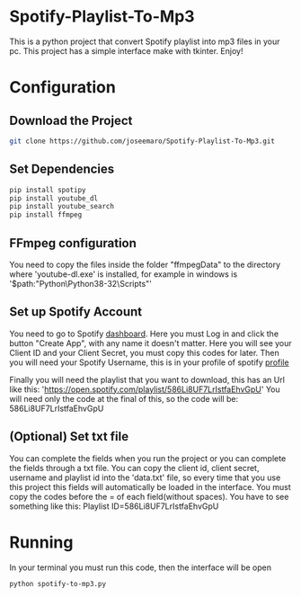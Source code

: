 # Spotify-Playlist-To-Mp3
This is a python project that convert Spotify playlist into mp3 files in your pc. This project has a simple interface make with tkinter. Enjoy!

# Configuration

## Download the Project

```bash
git clone https://github.com/joseemaro/Spotify-Playlist-To-Mp3.git
```

## Set Dependencies

```bash
pip install spotipy 
pip install youtube_dl 
pip install youtube_search
pip install ffmpeg
```

## FFmpeg configuration

You need to copy the files inside the folder "ffmpegData" to the directory where 'youtube-dl.exe' is installed, for example in windows is '$path:"Python\Python38-32\Scripts"'

## Set up Spotify Account

You need to go to Spotify [dashboard](https://developer.spotify.com/dashboard/). Here you must Log in and click the button "Create App", with any name it doesn't matter.
Here you will see your Client ID and your Client Secret, you must copy this codes for later.
Then you will need your Spotify Username, this is in your profile of spotify [profile](https://www.spotify.com/ar/account/overview/)

Finally you will need the playlist that you want to download, this has an Url like this: 'https://open.spotify.com/playlist/586Li8UF7LrIstfaEhvGpU'
You will need only the code at the final of this, so the code will be: 586Li8UF7LrIstfaEhvGpU

## (Optional) Set txt file

You can complete the fields when you run the project or you can complete the fields through a txt file.
You can copy the client id, client secret, username and playlist id into the 'data.txt' file, so every time that you use this project this fields will automatically be loaded in the interface.
You must copy the codes before the = of each field(without spaces). You have to see something like this:
Playlist ID=586Li8UF7LrIstfaEhvGpU

# Running

In your terminal you must run this code, then the interface will be open
```bash
python spotify-to-mp3.py  
```
